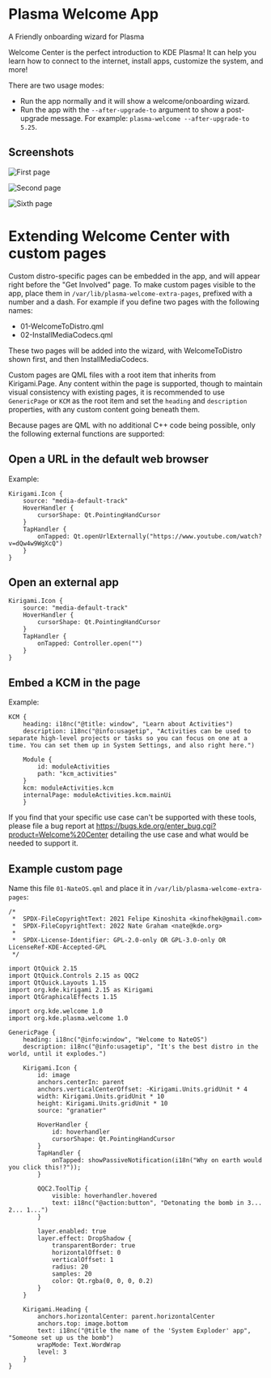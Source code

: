 <!--
    SPDX-License-Identifier: CC0-1.0
    SPDX-FileCopyrightText: 2022-Nate Graham <nate@kde.org>
-->
# Plasma Welcome App

A Friendly onboarding wizard for Plasma

Welcome Center is the perfect introduction to KDE Plasma! It can help you learn how to connect to the internet, install apps, customize the system, and more!

There are two usage modes:
- Run the app normally and it will show a welcome/onboarding wizard.
- Run the app with the `--after-upgrade-to` argument to show a post-upgrade message. For example: `plasma-welcome --after-upgrade-to 5.25`.


## Screenshots
![First page](https://cdn.kde.org/screenshots/plasma-welcome/plasma-welcome-page-1.png)

![Second page](https://cdn.kde.org/screenshots/plasma-welcome/plasma-welcome-page-2.png)

![Sixth page](https://cdn.kde.org/screenshots/plasma-welcome/plasma-welcome-page-6.png)


# Extending Welcome Center with custom pages
Custom distro-specific pages can be embedded in the app, and will appear right before the "Get Involved" page. To make custom pages visible to the app, place them in `/var/lib/plasma-welcome-extra-pages`, prefixed with a number and a dash. For example if you define two pages with the following names:

- 01-WelcomeToDistro.qml
- 02-InstallMediaCodecs.qml

These two pages will be added into the wizard, with WelcomeToDistro shown first, and then InstallMediaCodecs.

Custom pages are QML files with a root item that inherits from Kirigami.Page. Any content within the page is supported, though to maintain visual consistency with existing pages, it is recommended to use `GenericPage` or `KCM` as the root item and set the `heading` and `description` properties, with any custom content going beneath them.

Because pages are QML with no additional C++ code being possible, only the following external functions are supported:

## Open a URL in the default web browser
Example:
```
Kirigami.Icon {
    source: "media-default-track"
    HoverHandler {
        cursorShape: Qt.PointingHandCursor
    }
    TapHandler {
        onTapped: Qt.openUrlExternally("https://www.youtube.com/watch?v=dQw4w9WgXcQ")
    }
}
```

## Open an external app
```
Kirigami.Icon {
    source: "media-default-track"
    HoverHandler {
        cursorShape: Qt.PointingHandCursor
    }
    TapHandler {
        onTapped: Controller.open("")
    }
}
```

## Embed a KCM in the page
Example:
```
KCM {
    heading: i18nc("@title: window", "Learn about Activities")
    description: i18nc("@info:usagetip", "Activities can be used to separate high-level projects or tasks so you can focus on one at a time. You can set them up in System Settings, and also right here.")

    Module {
        id: moduleActivities
        path: "kcm_activities"
    }
    kcm: moduleActivities.kcm
    internalPage: moduleActivities.kcm.mainUi
    }
```


If you find that your specific use case can't be supported with these tools, please file a bug report at https://bugs.kde.org/enter_bug.cgi?product=Welcome%20Center detailing the use case and what would be needed to support it.

## Example custom page

Name this file `01-NateOS.qml` and place it in `/var/lib/plasma-welcome-extra-pages`:

```
/*
 *  SPDX-FileCopyrightText: 2021 Felipe Kinoshita <kinofhek@gmail.com>
 *  SPDX-FileCopyrightText: 2022 Nate Graham <nate@kde.org>
 *
 *  SPDX-License-Identifier: GPL-2.0-only OR GPL-3.0-only OR LicenseRef-KDE-Accepted-GPL
 */

import QtQuick 2.15
import QtQuick.Controls 2.15 as QQC2
import QtQuick.Layouts 1.15
import org.kde.kirigami 2.15 as Kirigami
import QtGraphicalEffects 1.15

import org.kde.welcome 1.0
import org.kde.plasma.welcome 1.0

GenericPage {
    heading: i18nc("@info:window", "Welcome to NateOS")
    description: i18nc("@info:usagetip", "It's the best distro in the world, until it explodes.")

    Kirigami.Icon {
        id: image
        anchors.centerIn: parent
        anchors.verticalCenterOffset: -Kirigami.Units.gridUnit * 4
        width: Kirigami.Units.gridUnit * 10
        height: Kirigami.Units.gridUnit * 10
        source: "granatier"

        HoverHandler {
            id: hoverhandler
            cursorShape: Qt.PointingHandCursor
        }
        TapHandler {
            onTapped: showPassiveNotification(i18n("Why on earth would you click this!?"));
        }

        QQC2.ToolTip {
            visible: hoverhandler.hovered
            text: i18nc("@action:button", "Detonating the bomb in 3... 2... 1...")
        }

        layer.enabled: true
        layer.effect: DropShadow {
            transparentBorder: true
            horizontalOffset: 0
            verticalOffset: 1
            radius: 20
            samples: 20
            color: Qt.rgba(0, 0, 0, 0.2)
        }
    }

    Kirigami.Heading {
        anchors.horizontalCenter: parent.horizontalCenter
        anchors.top: image.bottom
        text: i18nc("@title the name of the 'System Exploder' app", "Someone set up us the bomb")
        wrapMode: Text.WordWrap
        level: 3
    }
}
```
